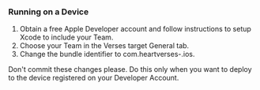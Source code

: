 ### Running on a Device

1. Obtain a free Apple Developer account and follow instructions to setup Xcode to include your Team.
2. Choose your Team in the Verses target General tab.
3. Change the bundle identifier to com.heartverses-<your-github-handle>.ios.

Don't commit these changes please. Do this only when you want to deploy to the device registered on your Developer Account.
